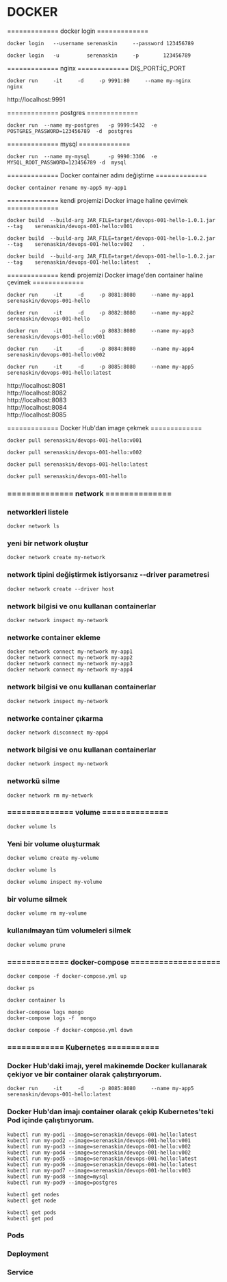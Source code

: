 
#  DOCKER

============= docker login =============
```
docker login   --username serenaskin     --password 123456789

docker login   -u         serenaskin     -p        123456789
```

============= nginx =============
DIŞ_PORT:İÇ_PORT
```
docker run     -it     -d     -p 9991:80     --name my-nginx      nginx
```
http://localhost:9991

============= postgres =============
```
docker run  --name my-postgres   -p 9999:5432  -e POSTGRES_PASSWORD=123456789  -d  postgres
```

============= mysql =============
```
docker run  --name my-mysql      -p 9990:3306  -e MYSQL_ROOT_PASSWORD=123456789 -d  mysql 
```



============= Docker container adını değiştirne  =============
```
docker container rename my-app5 my-app1
```



============= kendi projemizi Docker image haline çevimek =============
```
docker build  --build-arg JAR_FILE=target/devops-001-hello-1.0.1.jar   --tag    serenaskin/devops-001-hello:v001   .

docker build  --build-arg JAR_FILE=target/devops-001-hello-1.0.2.jar   --tag    serenaskin/devops-001-hello:v002   .

docker build  --build-arg JAR_FILE=target/devops-001-hello-1.0.2.jar   --tag    serenaskin/devops-001-hello:latest   .
```


============= kendi projemizi Docker image'den container haline çevimek =============
```
docker run     -it     -d     -p 8081:8080     --name my-app1      serenaskin/devops-001-hello

docker run     -it     -d     -p 8082:8080     --name my-app2      serenaskin/devops-001-hello

docker run     -it     -d     -p 8083:8080     --name my-app3      serenaskin/devops-001-hello:v001

docker run     -it     -d     -p 8084:8080     --name my-app4      serenaskin/devops-001-hello:v002

docker run     -it     -d     -p 8085:8080     --name my-app5      serenaskin/devops-001-hello:latest
```

http://localhost:8081 </br>
http://localhost:8082 </br>
http://localhost:8083 </br>
http://localhost:8084 </br>
http://localhost:8085 </br>


============= Docker Hub'dan image çekmek =============

```
docker pull serenaskin/devops-001-hello:v001

docker pull serenaskin/devops-001-hello:v002

docker pull serenaskin/devops-001-hello:latest

docker pull serenaskin/devops-001-hello
```



### ============== network ==============
### networkleri listele

```
docker network ls
```

### yeni bir network oluştur
```
docker network create my-network
```

### network tipini değiştirmek istiyorsanız --driver parametresi
```
docker network create --driver host
```


### network bilgisi ve onu kullanan containerlar
```
docker network inspect my-network
```


### networke container ekleme
```
docker network connect my-network my-app1
docker network connect my-network my-app2
docker network connect my-network my-app3
docker network connect my-network my-app4
```

### network bilgisi ve onu kullanan containerlar
```
docker network inspect my-network
```

### networke container çıkarma
```
docker network disconnect my-app4
```


### network bilgisi ve onu kullanan containerlar
```
docker network inspect my-network
```

### networkü silme
```
docker network rm my-network
```


### ============== volume ==============
```
docker volume ls
```
### Yeni bir volume oluşturmak
```
docker volume create my-volume
```

```
docker volume ls
```

```
docker volume inspect my-volume
```

### bir volume silmek
```
docker volume rm my-volume
```

### kullanılmayan tüm volumeleri silmek
```
docker volume prune
```

### ============= docker-compose ===================
```
docker compose -f docker-compose.yml up
```

```
docker ps
```

```
docker container ls
```

```
docker-compose logs mongo
docker-compose logs -f  mongo
```


```
docker compose -f docker-compose.yml down
```



### ============ Kubernetes ===========

### Docker Hub'daki imajı, yerel makinemde Docker kullanarak çekiyor ve bir container olarak çalıştırıyorum.
```
docker run     -it     -d     -p 8085:8080     --name my-app5      serenaskin/devops-001-hello:latest
```

### Docker Hub'dan imajı container olarak çekip Kubernetes'teki Pod içinde çalıştırıyorum.
```
kubectl run my-pod1 --image=serenaskin/devops-001-hello:latest
kubectl run my-pod2 --image=serenaskin/devops-001-hello:v001
kubectl run my-pod3 --image=serenaskin/devops-001-hello:v002
kubectl run my-pod4 --image=serenaskin/devops-001-hello:v002
kubectl run my-pod5 --image=serenaskin/devops-001-hello:latest
kubectl run my-pod6 --image=serenaskin/devops-001-hello:latest
kubectl run my-pod7 --image=serenaskin/devops-001-hello:v003
kubectl run my-pod8 --image=mysql
kubectl run my-pod9 --image=postgres
```

```
kubectl get nodes
kubectl get node
```

```
kubectl get pods
kubectl get pod
```


### Pods

### Deployment

### Service